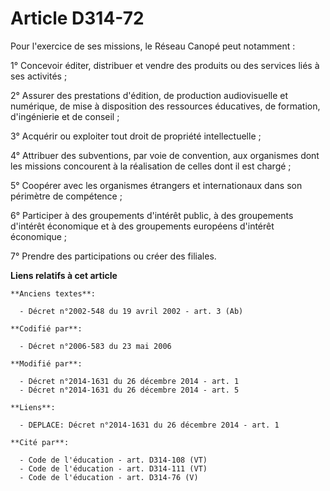 # Article D314-72

Pour l'exercice de ses missions, le Réseau Canopé peut notamment :

1° Concevoir éditer, distribuer et vendre des produits ou des services liés à ses activités ;

2° Assurer des prestations d'édition, de production audiovisuelle et numérique, de mise à disposition des ressources
éducatives, de formation, d'ingénierie et de conseil ;

3° Acquérir ou exploiter tout droit de propriété intellectuelle ;

4° Attribuer des subventions, par voie de convention, aux organismes dont les missions concourent à la réalisation de celles
dont il est chargé ;

5° Coopérer avec les organismes étrangers et internationaux dans son périmètre de compétence ;

6° Participer à des groupements d'intérêt public, à des groupements d'intérêt économique et à des groupements européens
d'intérêt économique ;

7° Prendre des participations ou créer des filiales.

**Liens relatifs à cet article**

	**Anciens textes**:

	  - Décret n°2002-548 du 19 avril 2002 - art. 3 (Ab)

	**Codifié par**:

	  - Décret n°2006-583 du 23 mai 2006

	**Modifié par**:

	  - Décret n°2014-1631 du 26 décembre 2014 - art. 1
	  - Décret n°2014-1631 du 26 décembre 2014 - art. 5

	**Liens**:

	  - DEPLACE: Décret n°2014-1631 du 26 décembre 2014 - art. 1

	**Cité par**:

	  - Code de l'éducation - art. D314-108 (VT)
	  - Code de l'éducation - art. D314-111 (VT)
	  - Code de l'éducation - art. D314-76 (V)
